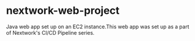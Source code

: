 # nextwork-web-project
Java web app set up on an EC2 instance.This web app was set up as a part of Nextwork's CI/CD Pipeline series.
